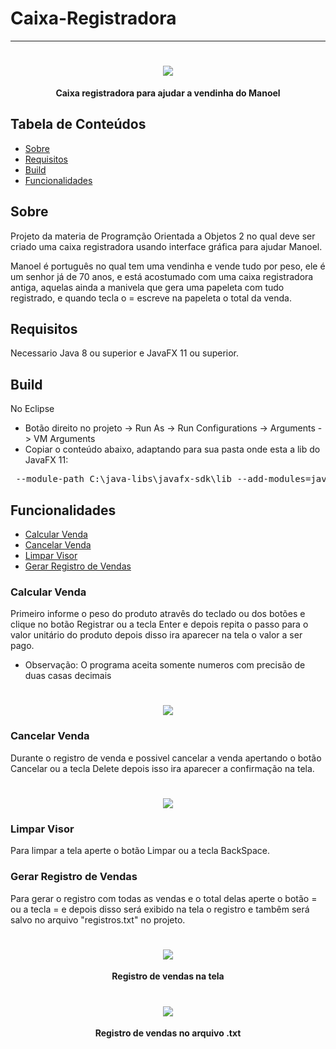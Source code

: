 # Caixa-Registradora

---

<h1 align="center">
    <img src="https://i.imgur.com/ZJRkuwx.png">
</h1>
<p align="center">
<b>Caixa registradora para ajudar a vendinha do Manoel</b>
</p>

## Tabela de Conteúdos

- [Sobre](#sobre)
- [Requisitos](#requisitos)
- [Build](#build)
- [Funcionalidades](#funcionalidades)

## Sobre
Projeto da materia de Programção Orientada a Objetos 2 no qual deve ser criado uma caixa registradora usando interface gráfica para ajudar Manoel.

Manoel é português no qual tem uma vendinha e vende tudo por peso, ele é um senhor já de 70 anos, e está acostumado com uma caixa registradora antiga, aquelas ainda a manivela que gera uma papeleta com tudo registrado, e quando tecla o = escreve na papeleta o total da venda.

## Requisitos
Necessario Java 8 ou superior e JavaFX 11 ou superior.

## Build
No Eclipse
* Botão direito no projeto -> Run As -> Run Configurations -> Arguments -> VM Arguments
* Copiar o conteúdo abaixo, adaptando para sua pasta onde esta a lib do JavaFX 11:
<pre>
 --module-path C:\java-libs\javafx-sdk\lib --add-modules=javafx.fxml,javafx.controls
</pre>

## Funcionalidades
- [Calcular Venda](#calcular-venda)
- [Cancelar Venda](#cancelar-venda)
- [Limpar Visor](#limpar-visor)
- [Gerar Registro de Vendas](#gerar-registro-de-vendas)

### Calcular Venda
Primeiro informe o peso do produto atravês do teclado ou dos botões e clique no botão Registrar ou a tecla Enter e depois repita o passo para o valor unitário do produto depois disso ira aparecer na tela o valor a ser pago.
* Observação: O programa aceita somente numeros com precisão de duas casas decimais
<h1 align="center">
    <img src="https://i.imgur.com/4cNhGlr.png">
</h1>

### Cancelar Venda
Durante o registro de venda e possivel cancelar a venda apertando o botão Cancelar ou a tecla Delete depois isso ira aparecer a confirmação na tela.
<h1 align="center">
    <img src="https://i.imgur.com/3PccPsp.png">
</h1>

### Limpar Visor
Para limpar a tela aperte o botão Limpar ou a tecla BackSpace.

### Gerar Registro de Vendas
Para gerar o registro com todas as vendas e o total delas aperte o botão = ou a tecla = e depois disso será exibido na tela o registro e tambêm será salvo no arquivo "registros.txt" no projeto.

<h1 align="center">
    <img src="https://i.imgur.com/AedsIzy.png">
</h1>
<p align="center">
<b>Registro de vendas na tela</b>
</p>

<h1 align="center">
    <img src="https://i.imgur.com/00fjXt5.png">
</h1>
<p align="center">
<b>Registro de vendas no arquivo .txt</b>
</p>
